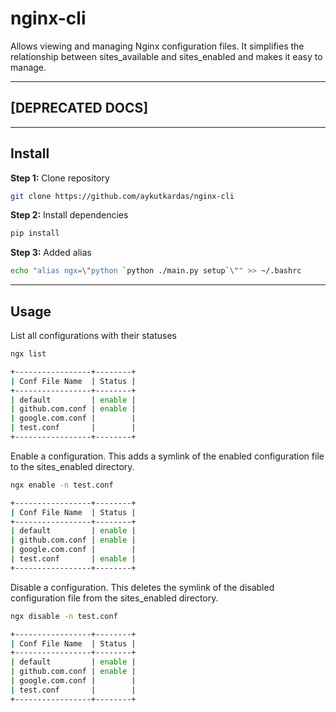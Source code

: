 # nginx-cli

Allows viewing and managing Nginx configuration files. It simplifies the relationship between sites_available and sites_enabled and makes it easy to manage.

---
## [DEPRECATED DOCS]
---

## Install

**Step 1:** Clone repository

```sh
git clone https://github.com/aykutkardas/nginx-cli
```

**Step 2:** Install dependencies
```sh
pip install
```

**Step 3:** Added alias
```sh
echo "alias ngx=\"python `python ./main.py setup`\"" >> ~/.bashrc
```

---

## Usage


List all configurations with their statuses

```sh
ngx list
```
```sh
+-----------------+--------+
| Conf File Name  | Status |
+-----------------+--------+
| default         | enable |
| github.com.conf | enable |
| google.com.conf |        |
| test.conf       |        |
+-----------------+--------+
```

Enable a configuration. This adds a symlink of the enabled configuration file to the sites_enabled directory.

```sh
ngx enable -n test.conf
```
```sh
+-----------------+--------+
| Conf File Name  | Status |
+-----------------+--------+
| default         | enable |
| github.com.conf | enable |
| google.com.conf |        |
| test.conf       | enable |
+-----------------+--------+
```

Disable a configuration. This deletes the symlink of the disabled configuration file from the sites_enabled directory.
```sh
ngx disable -n test.conf
```
```sh
+-----------------+--------+
| Conf File Name  | Status |
+-----------------+--------+
| default         | enable |
| github.com.conf | enable |
| google.com.conf |        |
| test.conf       |        |
+-----------------+--------+
```